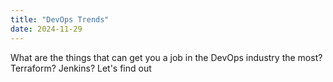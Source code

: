 ```yaml
---
title: "DevOps Trends"
date: 2024-11-29
---
```

What are the things that can get you a job in the DevOps industry the most? Terraform? Jenkins? Let's find out
